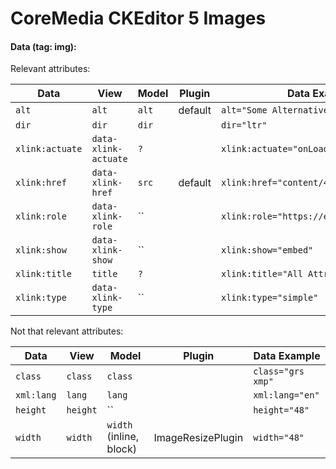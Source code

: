 CoreMedia CKEditor 5 Images
================================================================================

#### Data (tag: img):

Relevant attributes:

| Data            | View                 | Model | Plugin  | Data Example                              |
|-----------------|----------------------|-------|---------|-------------------------------------------|
| `alt`           | `alt`                | `alt` | default | `alt="Some Alternative"`                  |
| `dir`           | `dir`                | `dir` |         | `dir="ltr"`                               |
| `xlink:actuate` | `data-xlink-actuate` | `?`   |         | `xlink:actuate="onLoad"`                  |
| `xlink:href `   | `data-xlink-href`    | `src` | default | `xlink:href="content/42#properties.data"` | 
| `xlink:role`    | `data-xlink-role`    | ``    |         | `xlink:role="https://example.org/"`       | 
| `xlink:show`    | `data-xlink-show`    | ``    |         | `xlink:show="embed"`                      |
| `xlink:title`   | `title`              | `?`   |         | `xlink:title="All Attributes"`            | 
| `xlink:type`    | `data-xlink-type`    | ``    |         | `xlink:type="simple"`                     |

Not that relevant attributes:

| Data       | View     | Model                   | Plugin            | Data Example        |
|------------|----------|-------------------------|-------------------|---------------------|
| `class`    | `class`  | `class`                 |                   | `class="grs xmp"`   | 
| `xml:lang` | `lang`   | `lang`                  |                   | `xml:lang="en"`     |
| `height`   | `height` | ``                      |                   | `height="48"`       |
| `width`    | `width`  | `width` (inline, block) | ImageResizePlugin | `width="48"`        |
